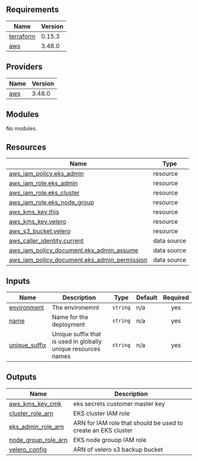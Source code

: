## Requirements

| Name | Version |
|------|---------|
| <a name="requirement_terraform"></a> [terraform](#requirement\_terraform) | 0.15.3 |
| <a name="requirement_aws"></a> [aws](#requirement\_aws) | 3.48.0 |

## Providers

| Name | Version |
|------|---------|
| <a name="provider_aws"></a> [aws](#provider\_aws) | 3.48.0 |

## Modules

No modules.

## Resources

| Name | Type |
|------|------|
| [aws_iam_policy.eks_admin](https://registry.terraform.io/providers/hashicorp/aws/3.48.0/docs/resources/iam_policy) | resource |
| [aws_iam_role.eks_admin](https://registry.terraform.io/providers/hashicorp/aws/3.48.0/docs/resources/iam_role) | resource |
| [aws_iam_role.eks_cluster](https://registry.terraform.io/providers/hashicorp/aws/3.48.0/docs/resources/iam_role) | resource |
| [aws_iam_role.eks_node_group](https://registry.terraform.io/providers/hashicorp/aws/3.48.0/docs/resources/iam_role) | resource |
| [aws_kms_key.this](https://registry.terraform.io/providers/hashicorp/aws/3.48.0/docs/resources/kms_key) | resource |
| [aws_kms_key.velero](https://registry.terraform.io/providers/hashicorp/aws/3.48.0/docs/resources/kms_key) | resource |
| [aws_s3_bucket.velero](https://registry.terraform.io/providers/hashicorp/aws/3.48.0/docs/resources/s3_bucket) | resource |
| [aws_caller_identity.current](https://registry.terraform.io/providers/hashicorp/aws/3.48.0/docs/data-sources/caller_identity) | data source |
| [aws_iam_policy_document.eks_admin_assume](https://registry.terraform.io/providers/hashicorp/aws/3.48.0/docs/data-sources/iam_policy_document) | data source |
| [aws_iam_policy_document.eks_admin_permission](https://registry.terraform.io/providers/hashicorp/aws/3.48.0/docs/data-sources/iam_policy_document) | data source |

## Inputs

| Name | Description | Type | Default | Required |
|------|-------------|------|---------|:--------:|
| <a name="input_environment"></a> [environment](#input\_environment) | The environemnt | `string` | n/a | yes |
| <a name="input_name"></a> [name](#input\_name) | Name for the deployment | `string` | n/a | yes |
| <a name="input_unique_suffix"></a> [unique\_suffix](#input\_unique\_suffix) | Unique suffix that is used in globally unique resources names | `string` | n/a | yes |

## Outputs

| Name | Description |
|------|-------------|
| <a name="output_aws_kms_key_cmk"></a> [aws\_kms\_key\_cmk](#output\_aws\_kms\_key\_cmk) | eks secrets customer master key |
| <a name="output_cluster_role_arn"></a> [cluster\_role\_arn](#output\_cluster\_role\_arn) | EKS cluster IAM role |
| <a name="output_eks_admin_role_arn"></a> [eks\_admin\_role\_arn](#output\_eks\_admin\_role\_arn) | ARN for IAM role that should be used to create an EKS cluster |
| <a name="output_node_group_role_arn"></a> [node\_group\_role\_arn](#output\_node\_group\_role\_arn) | EKS node grouop IAM role |
| <a name="output_velero_config"></a> [velero\_config](#output\_velero\_config) | ARN of velero s3 backup bucket |
